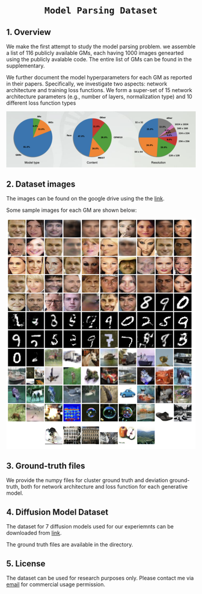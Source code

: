 # <p align=center>`Model Parsing Dataset`</p>




## 1. Overview
We make the first attempt to study the model parsing problem. we assemble a list of 116 publicly available GMs, each having 1000 images genearted using the publicly avalable code. The entire list of GMs can be found in the supplementary. 

We further document the model hyperparameters for each GM as reported in their papers. Specifically, we investigate two aspects: network architecture and training loss functions. We form a super-set of 15 network architecture parameters (e.g., number of layers, normalization type) and 10 different loss function types

<p align="center">
    <img src="../image/Screenshot 2023-07-31 at 7.58.48 PM.png"/> <br />
</p>

## 2. Dataset images

The images can be found on the google drive using the the [link](https://drive.google.com/file/d/1bAmC_9aMkWJB_scGvOOWvNeLa9FBoMUr/view). 

Some sample images for each GM are shown below:

<p align="center">
    <img src="../image/Screenshot 2023-07-31 at 8.01.15 PM.png"/> <br />
</p>

## 3. Ground-truth files
We provide the numpy files for cluster ground truth and deviation ground-truth, both for network architecture and loss function for each generative model. 

## 4. Diffusion Model Dataset
The dataset for 7 diffusion models used for our experiemnts can be downloaded from [link](https://drive.google.com/drive/folders/1S9Y2LtP7ZHNDOjuR7mp5tx4LxuhG5EPy?usp=drive_link).

The ground truth files are available in the directory. 

## 5. License
The dataset can be used for research purposes only. Please contact me via [email](asnanivi@msu.edu) for commercial usage permission.
